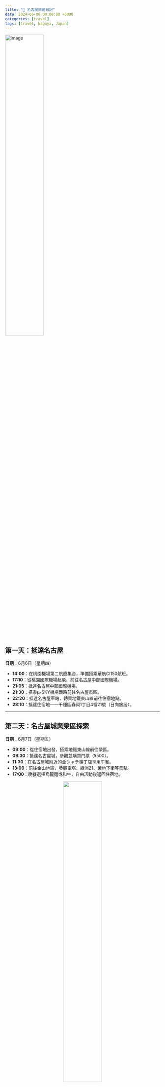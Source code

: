 ```yaml
---
title: "📍 名古屋旅遊日記"
date: 2024-06-06 00:00:00 +0800
categories: [travel]
tags: [travel, Nagoya, Japan]
---
```


<img src="../assets/images/2024-06-06/IMG_8660.JPG" alt="image" width="50%">

## 第一天：抵達名古屋

**日期**：6月6日（星期四）

- **14:00**：在桃園機場第二航廈集合，準備搭乘華航CI150航班。
- **17:10**：從桃園國際機場起飛，前往名古屋中部國際機場。
- **21:05**：抵達名古屋中部國際機場。
- **21:30**：搭乘μ-SKY機場鐵路前往名古屋市區。
- **22:20**：抵達名古屋車站，轉乘地鐵東山線前往住宿地點。
- **23:10**：抵達住宿地——千種區春岡1丁目4番21號（日向旅居）。

---

## 第二天：名古屋城與榮區探索

**日期**：6月7日（星期五）

- **09:00**：從住宿地出發，搭乘地鐵東山線前往榮區。
- **09:30**：抵達名古屋城，參觀並購買門票（¥500）。
- **11:30**：在名古屋城附近的金シャチ橫丁店享用午餐。
- **13:00**：前往金山地區，參觀電塔、綠洲21、榮地下街等景點。
- **17:00**：晚餐選擇烏龍麵或和牛，自由活動後返回住宿地。


<div style="text-align: center;">
    <img src="../assets/images/2024-06-06/IMG_8682.JPG" style="width: 50%;">
    <p style="text-align: center;">第一張 NAGOYA 合照</p>
</div>

### ✏️ 名古屋城簡介  
名古屋城是日本三大名城之一，建於江戶時代初期，由德川家康下令建造。城堡以其巨大的金鯱（金色虎頭魚）聞名，象徵著權力與繁榮。城堡內部展示了豐富的歷史文物和建築模型，頂層還可以俯瞰名古屋市區的美景。

<div style="display: flex; align-items: center;">
    <div style="text-align: center; flex: 1;">
        <img src="../assets/images/2024-06-06/IMG_8692.JPG" style="height: 300px; width: auto; object-fit: cover;">
        <p style="text-align: center;">與名古屋城合照</p>
    </div>
    <div style="text-align: center; flex: 1;">
        <img src="../assets/images/2024-06-06/IMG_8746.JPG" style="height: 300px; width: auto; object-fit: cover;">
        <p style="text-align: center;">雄偉的名古屋城</p>
    </div>
</div>

<div style="display: flex; align-items: center;">
    <div style="text-align: center; flex: 1;">
        <img src="../assets/images/2024-06-06/IMG_8763.JPG" style="height: 300px; width: auto; object-fit: cover;">
        <p style="text-align: center;">午餐吃有名的矢場豬排</p>
    </div>
    <div style="text-align: center; flex: 1;">
        <img src="../assets/images/2024-06-06/IMG_8788.JPG" style="height: 300px; width: auto; object-fit: cover;">
        <p style="text-align: center;">有名的水果千層蛋糕HARBS</p>
    </div>
</div>

### ✏️ 榮區（Sakae）簡介
榮區是名古屋最繁華的商業區之一，擁有眾多購物中心、餐廳和娛樂設施。著名的景點包括綠洲21（Oasis 21）、名古屋電視塔和榮地下街。綠洲21是一個現代化的建築，頂層的「水之宇宙船」是一個觀景平台，可以俯瞰整個榮區。

<div style="display: flex; align-items: center;">
    <div style="text-align: center; flex: 1;">
        <img src="../assets/images/2024-06-06/IMG_8800.JPG" style="height: 300px; width: auto; object-fit: cover;">
        <p style="text-align: center;">綠洲21</p>
    </div>
    <div style="text-align: center; flex: 1;">
        <img src="../assets/images/2024-06-06/IMG_8803.JPG" style="height: 300px; width: auto; object-fit: cover;">
        <p style="text-align: center;">電塔</p>
    </div>
</div>

---

## 第三天：犬山城與和服體驗

**日期**：6月8日（星期六）

- **08:00**：從住宿地出發，搭乘地鐵東山線前往名古屋車站。
- **09:00**：在名古屋車站購買犬山城一日套票（¥1630）。
- **09:21**：搭乘名鐵快速特急前往犬山。
- **10:00**：抵達犬山，租借和服/浴衣（女性¥6600，男性¥4400）。
- **10:30**：參觀犬山城下町、三光稻荷神社，並在當地享用午餐。
- **15:00**：返回名古屋，自由活動後返回住宿地。

### ✏️ 犬山城簡介  
犬山城是日本現存最古老的天守閣之一，被指定為國寶。城堡位於木曾川旁，風景優美，四季皆有不同的風貌。犬山城下町保留了江戶時代的風貌，遊客可以在這裡體驗傳統的日本文化，並租借和服漫步於古色古香的街道。

<div style="display: flex; align-items: center;">
    <div style="text-align: center; flex: 1;">
        <img src="../assets/images/2024-06-06/IMG_8836.JPG" style="height: 300px; width: auto; object-fit: cover;">
        <p style="text-align: center;">和服與犬山城下町街景</p>
    </div>
    <div style="text-align: center; flex: 1;">
        <img src="../assets/images/2024-06-06/IMG_8882.JPG" style="height: 300px; width: auto; object-fit: cover;">
        <p style="text-align: center;">三光稻荷神社</p>
    </div>
</div>

<div style="text-align: center; flex: 1;">
    <img src="../assets/images/2024-06-06/IMG_8892.JPG" style="height: 300px; width: auto; object-fit: cover;">
    <p style="text-align: center;">犬山城</p>
</div>

---

## 第四天：大須觀音與商店街

**日期**：6月9日（星期日）

- **09:30**：從住宿地出發，搭乘地鐵東山線前往大須觀音。
- **10:00**：抵達大須觀音，參觀後前往大須商店街。
- **11:30**：在大須商店街自由活動並享用午餐。
- **16:00**：返回住宿地，自由活動。

### ✏️ 大須觀音與大須商店街簡介  
大須觀音是名古屋著名的佛教寺廟，供奉著千手觀音。寺廟周圍的大須商店街是名古屋最大的購物區之一，擁有超過1200家商店，販賣從傳統工藝品到現代時尚商品的各種商品。這裡也是美食天堂，有許多當地特色小吃和餐廳。

<div style="display: flex; align-items: center;">
    <div style="text-align: center; flex: 1;">
        <img src="../assets/images/2024-06-06/IMG_9096.JPG" style="height: 300px; width: auto; object-fit: cover;">
        <p style="text-align: center;">大須觀音</p>
    </div>
    <div style="text-align: center; flex: 1;">
        <img src="../assets/images/2024-06-06/IMG_9099.JPG" style="height: 300px; width: auto; object-fit: cover;">
        <p style="text-align: center;">大須商店街</p>
    </div>
</div>

---

## 第五天：日本樂高樂園

**日期**：6月10日（星期一）

- **09:00**：從住宿地出發，搭乘臨海鐵路青波線前往金城埠頭。
- **10:00**：抵達日本樂高樂園，遊玩至下午。
- **15:00**：參觀磁浮列車館或返回市區。
- **17:00**：返回名古屋市區，自由活動後返回住宿地。

### ✏️ 日本樂高樂園簡介 
日本樂高樂園是亞洲第二座樂高主題樂園，適合家庭和樂高愛好者。園區內有超過40個遊樂設施和景點，分為七大主題區，包括樂高城市、忍者世界和冒險樂園等。樂園內還有用樂高積木搭建的名古屋城等日本著名地標。

### ✏️ 磁浮列車館簡介 
磁浮列車館展示了日本磁浮列車的發展歷史和技術。館內有實物大小的磁浮列車模型，遊客可以了解磁浮列車的工作原理，並體驗模擬駕駛。這裡是科技愛好者和鐵道迷的必訪之地。

<div style="display: flex; align-items: center;">
    <div style="text-align: center; flex: 1;">
        <img src="../assets/images/2024-06-06/IMG_9176.JPG" style="height: 300px; width: auto; object-fit: cover;">
        <p style="text-align: center;">LegoLand 樂高樂園</p>
    </div>
    <div style="text-align: center; flex: 1;">
        <img src="../assets/images/2024-06-06/IMG_9341.JPG" style="height: 300px; width: auto; object-fit: cover;">
        <p style="text-align: center;">磁浮列車鐵道館</p>
    </div>
</div>

<div style="display: flex; align-items: center;">
    <div style="text-align: center; flex: 1;">
        <img src="../assets/images/2024-06-06/IMG_9372.JPG" style="height: 300px; width: auto; object-fit: cover;">
        <p style="text-align: center;">舊式火車內部</p>
    </div>
    <div style="text-align: center; flex: 1;">
        <img src="../assets/images/2024-06-06/IMG_9373.JPG" style="height: 300px; width: auto; object-fit: cover;">
        <p style="text-align: center;">雄偉的傳統火車</p>
    </div>
</div>

---

## 第六天：熱田神宮與名古屋港水族館

**日期**：6月11日（星期二）

- **09:00**：從住宿地出發，搭乘地鐵前往熱田神宮。
- **10:00**：參觀熱田神宮及寶物館（門票¥500）。
- **11:00**：步行前往白鳥庭園（門票¥300）。
- **12:00**：午餐時間。
- **13:00**：搭乘地鐵前往名古屋港水族館（門票¥2030）。
- **16:00**：返回住宿地，自由活動。

### ✏️ 熱田神宮簡介 
熱田神宮是日本最重要的神道教神社之一，供奉著日本三大神器之一的「草薙劍」。神宮內有廣闊的森林和古老的建築，氣氛莊嚴肅穆。寶物館展示了許多與神宮歷史相關的文物和藝術品。

<div style="display: flex; align-items: center;">
    <div style="text-align: center; flex: 1;">
        <img src="../assets/images/2024-06-06/IMG_9408.JPG" style="height: 300px; width: auto; object-fit: cover;">
        <p style="text-align: center;">熱田神宮</p>
    </div>
    <div style="text-align: center; flex: 1;">
        <img src="../assets/images/2024-06-06/IMG_9426.JPG" style="height: 300px; width: auto; object-fit: cover;">
        <p style="text-align: center;">熱田神宮外</p>
    </div>
</div>

### ✏️ 名古屋港水族館簡介 
名古屋港水族館是日本最大的水族館之一，分為南北兩館。南館以海洋生物為主，展示了從日本沿海到南極的各種海洋生物；北館則以鯨鯊和海豚表演聞名。水族館還有一個巨大的水槽，展示了鯨鯊和蝠鱝等大型海洋生物。

<div style="display: flex; align-items: center;">
    <div style="text-align: center; flex: 1;">
        <img src="../assets/images/2024-06-06/IMG_9556.JPG" style="height: 300px; width: auto; object-fit: cover;">
        <p style="text-align: center;">名古屋水族館</p>
    </div>
    <div style="text-align: center; flex: 1;">
        <img src="../assets/images/2024-06-06/IMG_9566.JPG" style="height: 300px; width: auto; object-fit: cover;">
        <p style="text-align: center;">沙丁魚光影show</p>
    </div>
</div>

---

## 第七天：返回台灣

**日期**：6月12日（星期三）

- **05:30**：從住宿地出發，搭乘機場鐵路前往名古屋中部國際機場。
- **07:30**：辦理登機手續。
- **09:55**：搭乘華航CI151航班返回台灣。
- **11:55**：抵達桃園國際機場，結束旅程。

<div style="display: flex; align-items: center;">
    <div style="text-align: center; flex: 1;">
        <img src="../assets/images/2024-06-06/IMG_9622.JPG" style="height: 300px; width: auto; object-fit: cover;">
        <p style="text-align: center;">  第二個 NAGOYA !</p>
    </div>
    <div style="text-align: center; flex: 1;">
        <img src="../assets/images/2024-06-06/IMG_9742.JPG" style="height: 300px; width: auto; object-fit: cover;">
        <p style="text-align: center;">Happy graduation trip !</p>
    </div>
</div>
